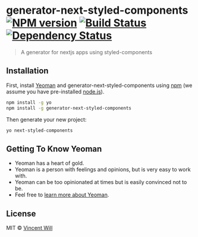# generator-next-styled-components [![NPM version][npm-image]][npm-url] [![Build Status][travis-image]][travis-url] [![Dependency Status][daviddm-image]][daviddm-url]
> A generator for nextjs apps using styled-components

## Installation

First, install [Yeoman](http://yeoman.io) and generator-next-styled-components using [npm](https://www.npmjs.com/) (we assume you have pre-installed [node.js](https://nodejs.org/)).

```bash
npm install -g yo
npm install -g generator-next-styled-components
```

Then generate your new project:

```bash
yo next-styled-components
```

## Getting To Know Yeoman

 * Yeoman has a heart of gold.
 * Yeoman is a person with feelings and opinions, but is very easy to work with.
 * Yeoman can be too opinionated at times but is easily convinced not to be.
 * Feel free to [learn more about Yeoman](http://yeoman.io/).

## License

MIT © [Vincent Will](https://wweb.dev)


[npm-image]: https://badge.fury.io/js/generator-next-styled-components.svg
[npm-url]: https://npmjs.org/package/generator-next-styled-components
[travis-image]: https://travis-ci.com/Vincenius/generator-next-styled-components.svg?branch=master
[travis-url]: https://travis-ci.com/Vincenius/generator-next-styled-components
[daviddm-image]: https://david-dm.org/Vincenius/generator-next-styled-components.svg?theme=shields.io
[daviddm-url]: https://david-dm.org/Vincenius/generator-next-styled-components
